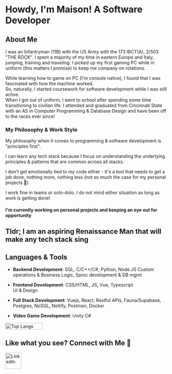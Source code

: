 # Howdy, I'm Maison! A Software Developer

## About Me
I was an Infantryman (11B) with the US Army with the 173 IBCT(A), 2/503 "THE ROCK". I spent a majority of my time in eastern Europe and Italy, jumping, training and traveling. I picked up my first gaming PC while in uniform (this matters I promise) to keep me company on rotations. 

While learning how to game on PC (I'm console native), I found that I was fascinated with how the machine worked.  
So, naturally, I started coursework for software development while I was still active.  
When I got out of uniform, I went to school after spending some time transitioning to civilian life. I attended and graduated from Cincinnati State with an AS in Computer Programming & Database Design and have been off to the races ever since!

### My Philosophy & Work Style
My philosophy when it comes to programming & software development is "principles first".

I can learn any tech stack because I focus on understanding the underlying principles & patterns that are common across all stacks.

I don't get emotionally tied to my code either - it's a tool that needs to get a job done, nothing more, nothing less (not so much the case for my personal projects 💚).

I work fine in teams or solo-dolo. I do not mind either situation as long as work is getting done!

#### I'm currently working on personal projects and keeping an eye out for opportunity

## **Tldr; I am an aspiring Renaissance Man that will make any tech stack sing**


## Languages & Tools

- **Backend Development**: SQL, C/C++/C#, Python, Node.JS
  Custom operations & Business Logic, Sproc development & DB mgmt

- **Frontend Development**: CSS/HTML, JS, Vue, Typescript  
  UI & Design

- **Full Stack Development**: Vuejs, React, Restful APIs, Fauna/Supabase, Postgres, NoSQL, Netlify, Postman, Docker

- **Video Game Development**: Unity C#

<div style="display: flex;">
  <img src="https://github-readme-stats.vercel.app/api/top-langs/?username=maison-a&layout=compact&theme=gruvbox" alt="Top Langs" style="width: 48%; margin-right: 4%;" />
</div>

## Like what you see? Connect with Me 🤝
<div align="left" style="display: flex; align-items: center;">
  <a href="https://www.linkedin.com/in/maisonca/">
    <img src="https://www.vectorico.com/wp-content/uploads/2018/02/LinkedIn-Icon-squircle.png" alt="LinkedIn" width="50" height="50" />
  </a>
</div>
